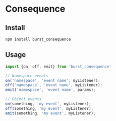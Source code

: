 # Consequence


## Install

```
npm install burst_consequence
```


## Usage

```javascript
import {on, off, emit} from 'burst_consequence'

// Namespace events
on('namespace', 'event name', myListener);
off('namespace', 'event name', myListener);
emit('namespace', 'event name', params);

// Object events
on(something, 'my event', myListener);
off(something, 'my event', myListener);
emit(something, 'my event', myListener);
```
